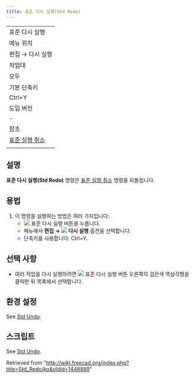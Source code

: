 ```yaml
---
title: 표준 다시 실행(Std Redo)
---
```


|                                              |
| -------------------------------------------- |
| 표준 다시 실행                               |
| 메뉴 위치                                    |
| 편집 → 다시 실행                             |
| 작업대                                       |
| 모두                                         |
| 기본 단축키                                  |
| Ctrl+Y                                       |
| 도입 버전                                    |
| -                                            |
| 참조                                         |
| [표준 실행 취소](/Std_Undo/ko "Std Undo/ko") |
|                                              |

## 설명

**표준 다시 실행(Std Redo)** 명령은 [표준 실행 취소](/Std_Undo/ko "Std Undo/ko") 명령을 되돌립니다.

## 용법

1. 이 명령을 실행하는 방법은 여러 가지입니다:
   - ![](/images/Std_Redo.svg) 표준 다시 실행 버튼을 누릅니다.
   * 메뉴에서 **편집 → ![](/images/Std_Redo.svg) 다시 실행** 옵션을 선택합니다.
   * 단축키를 사용합니다: Ctrl+Y.

## 선택 사항

- 여러 작업을 다시 실행하려면 ![](/images/Std_Redo.svg) 표준 다시 실행 버튼 오른쪽의 검은색 역삼각형을 클릭한 뒤 목록에서 선택합니다.

## 환경 설정

See [Std Undo](/Std_Undo#Preferences "Std Undo").

## 스크립트

See [Std Undo](/Std_Undo#Scripting "Std Undo").

Retrieved from "<http://wiki.freecad.org/index.php?title=Std_Redo/ko&oldid=1448889>"
